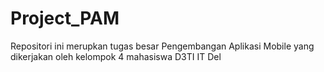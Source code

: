 # Project_PAM
Repositori ini merupkan tugas besar Pengembangan Aplikasi Mobile yang dikerjakan oleh kelompok 4 mahasiswa D3TI IT Del
